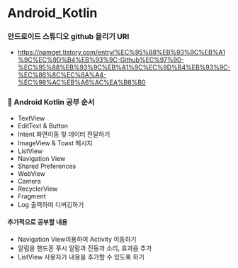 # Android_Kotlin

### 안드로이드 스튜디오 github 올리기 URI
- https://namget.tistory.com/entry/%EC%95%88%EB%93%9C%EB%A1%9C%EC%9D%B4%EB%93%9C-Github%EC%97%90-%EC%95%88%EB%93%9C%EB%A1%9C%EC%9D%B4%EB%93%9C-%EC%86%8C%EC%8A%A4-%EC%98%AC%EB%A6%AC%EA%B8%B0

### 📕 Android Kotlin 공부 순서
- TextView
- EditText & Button
- Intent 화면이동 및 데이터 전달하기
- ImageView & Toast 메시지
- ListView
- Navigation View
- Shared Preferences
- WebView
- Camera
- RecyclerView
- Fragment
- Log 출력하여 디버깅하기

#### 추가적으로 공부할 내용
- Navigation View이용하여 Activity 이동하기
- 알림을 핸드폰 푸시 알람과 진동과 소리, 효과음 추가
- ListView 사용자가 내용을 추가할 수 있도록 하기